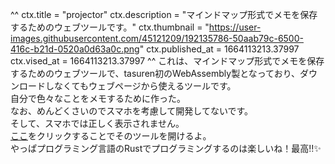 ^^
ctx.title = "projector"
ctx.description = "マインドマップ形式でメモを保存するためのウェブツールです。"
ctx.thumbnail = "https://user-images.githubusercontent.com/45121209/192135786-50aab79c-6500-416c-b21d-0520a0d63a0c.png"
ctx.published_at = 1664113213.37997
ctx.vised_at = 1664113213.37997
^^
これは、マインドマップ形式でメモを保存するためのウェブツールで、tasuren初のWebAssembly製となっており、ダウンロードしなくてもウェブページから使えるツールです。  
自分で色々なことをメモするために作った。  
なお、めんどくさいのでスマホを考慮して開発してないです。  
そして、スマホでは正しく表示されません。  
<a href="https://projector.tasuren.xyz/" target="_blank">ここ</a>をクリックすることでそのツールを開けるよ。  
やっぱプログラミング言語のRustでプログラミングするのは楽しいね！最高‼️✨  